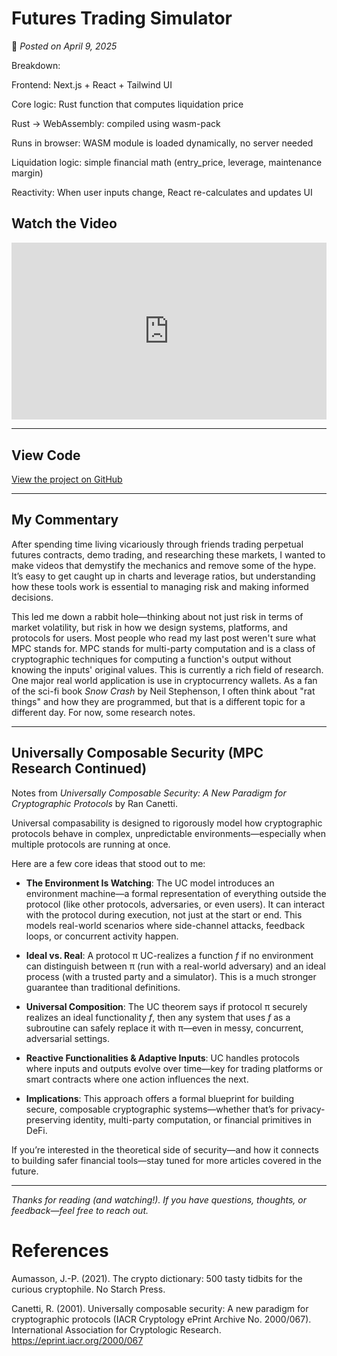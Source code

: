 # **Futures Trading Simulator**

📅 *Posted on April 9, 2025*

Breakdown:

Frontend: Next.js + React + Tailwind UI

Core logic: Rust function that computes liquidation price

Rust → WebAssembly: compiled using wasm-pack

Runs in browser: WASM module is loaded dynamically, no server needed

Liquidation logic: simple financial math (entry_price, leverage, maintenance margin)

Reactivity: When user inputs change, React re-calculates and updates UI

## Watch the Video

<div style="position: relative; padding-bottom: 56.25%; height: 0; overflow: hidden;">
  <iframe src="https://www.youtube.com/embed/76BrhdWZSZ8" 
          frameborder="0" 
          allowfullscreen 
          style="position: absolute; top: 0; left: 0; width: 100%; height: 100%;">
  </iframe>
</div>

---
## View Code 

[View the project on GitHub](https://github.com/KaylaDefi/Futures_Trading_Sim)

---

## My Commentary

After spending time living vicariously through friends trading perpetual futures contracts, demo trading, and researching these markets, I wanted to make videos that demystify the mechanics and remove some of the hype. It’s easy to get caught up in charts and leverage ratios, but understanding how these tools work is essential to managing risk and making informed decisions.

This led me down a rabbit hole—thinking about not just risk in terms of market volatility, but risk in how we design systems, platforms, and protocols for users. Most people who read my last post weren't sure what MPC stands for. MPC stands for multi-party computation and is a class of cryptographic techniques for computing a function's output without knowing the inputs' original values. This is currently a rich field of research. One major real world application is use in cryptocurrency wallets. As a fan of the sci-fi book *Snow Crash* by Neil Stephenson, I often think about "rat things" and how they are programmed, but that is a different topic for a different day. For now, some research notes.

---

## **Universally Composable Security (MPC Research Continued)**

Notes from *Universally Composable Security: A New Paradigm for Cryptographic Protocols* by Ran Canetti.

Universal compasability is designed to rigorously model how cryptographic protocols behave in complex, unpredictable environments—especially when multiple protocols are running at once.

Here are a few core ideas that stood out to me:

- **The Environment Is Watching**: The UC model introduces an environment machine—a formal representation of everything outside the protocol (like other protocols, adversaries, or even users). It can interact with the protocol during execution, not just at the start or end. This models real-world scenarios where side-channel attacks, feedback loops, or concurrent activity happen.

- **Ideal vs. Real**: A protocol π UC-realizes a function *f* if no environment can distinguish between π (run with a real-world adversary) and an ideal process (with a trusted party and a simulator). This is a much stronger guarantee than traditional definitions.

- **Universal Composition**: The UC theorem says if protocol π securely realizes an ideal functionality *f*, then any system that uses *f* as a subroutine can safely replace it with π—even in messy, concurrent, adversarial settings. 

- **Reactive Functionalities & Adaptive Inputs**: UC handles protocols where inputs and outputs evolve over time—key for trading platforms or smart contracts where one action influences the next.

- **Implications**: This approach offers a formal blueprint for building secure, composable cryptographic systems—whether that’s for privacy-preserving identity, multi-party computation, or financial primitives in DeFi.

If you’re interested in the theoretical side of security—and how it connects to building safer financial tools—stay tuned for more articles covered in the future. 

---

*Thanks for reading (and watching!). If you have questions, thoughts, or feedback—feel free to reach out.*

# **References**

Aumasson, J.-P. (2021). The crypto dictionary: 500 tasty tidbits for the curious cryptophile. No Starch Press.

Canetti, R. (2001). Universally composable security: A new paradigm for cryptographic protocols (IACR Cryptology ePrint Archive No. 2000/067). International Association for Cryptologic Research. https://eprint.iacr.org/2000/067